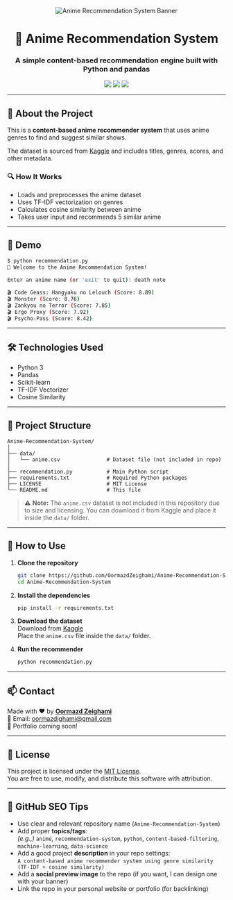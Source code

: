 
<!-- Banner -->
<p align="center">
  <img src="https://raw.githubusercontent.com/oormazdam/assets/main/Anime-Recommendation-System-Banner.svg" alt="Anime Recommendation System Banner" />
</p>

<h1 align="center">🎌 Anime Recommendation System</h1>
<h3 align="center">A simple content-based recommendation engine built with Python and pandas</h3>

<p align="center">
  <img src="https://img.shields.io/badge/Language-Python-blue.svg" />
  <img src="https://img.shields.io/badge/License-MIT-green.svg" />
  <img src="https://img.shields.io/badge/Powered_by-Scikit--Learn-yellow" />
</p>

---

## 🧠 About the Project

This is a **content-based anime recommender system** that uses anime genres to find and suggest similar shows.

The dataset is sourced from [Kaggle](https://www.kaggle.com/datasets/hernan4444/anime-recommendation-database-2020) and includes titles, genres, scores, and other metadata.

### 🔍 How It Works

- Loads and preprocesses the anime dataset
- Uses TF-IDF vectorization on genres
- Calculates cosine similarity between anime
- Takes user input and recommends 5 similar anime

---

## 🚀 Demo

```bash
$ python recommendation.py
🎉 Welcome to the Anime Recommendation System!

Enter an anime name (or 'exit' to quit): death note

🎬 Code Geass: Hangyaku no Lelouch (Score: 8.89)
🎬 Monster (Score: 8.76)
🎬 Zankyou no Terror (Score: 7.85)
🎬 Ergo Proxy (Score: 7.92)
🎬 Psycho-Pass (Score: 8.42)
```

---

## 🛠 Technologies Used

- Python 3
- Pandas
- Scikit-learn
- TF-IDF Vectorizer
- Cosine Similarity

---

## 📁 Project Structure

```
Anime-Recommendation-System/
│
├── data/
│   └── anime.csv               # Dataset file (not included in repo)
│
├── recommendation.py           # Main Python script
├── requirements.txt            # Required Python packages
├── LICENSE                     # MIT License
└── README.md                   # This file
```

> ⚠️ **Note:** The `anime.csv` dataset is not included in this repository due to size and licensing. You can download it from Kaggle and place it inside the `data/` folder.

---

## 📝 How to Use

1. **Clone the repository**  
   ```bash
   git clone https://github.com/OormazdZeighami/Anime-Recommendation-System.git
   cd Anime-Recommendation-System
   ```

2. **Install the dependencies**  
   ```bash
   pip install -r requirements.txt
   ```

3. **Download the dataset**  
   Download from [Kaggle](https://www.kaggle.com/datasets/hernan4444/anime-recommendation-database-2020)  
   Place the `anime.csv` file inside the `data/` folder.

4. **Run the recommender**  
   ```bash
   python recommendation.py
   ```

---

## 📫 Contact

Made with ❤️ by **[Oormazd Zeighami](https://github.com/OormazdZeighami)**  
📧 Email: oormazdighami@gmail.com  
💼 Portfolio coming soon!

---

## 📄 License

This project is licensed under the [MIT License](LICENSE).  
You are free to use, modify, and distribute this software with attribution.

---

## 🔎 GitHub SEO Tips

- Use clear and relevant repository name (`Anime-Recommendation-System`)
- Add proper **topics/tags**:  
  *(e.g.,)* `anime`, `recommendation-system`, `python`, `content-based-filtering`, `machine-learning`, `data-science`
- Add a good project **description** in your repo settings:  
  `A content-based anime recommender system using genre similarity (TF-IDF + cosine similarity)`
- Add a **social preview image** to the repo (if you want, I can design one with your banner)
- Link the repo in your personal website or portfolio (for backlinking)
